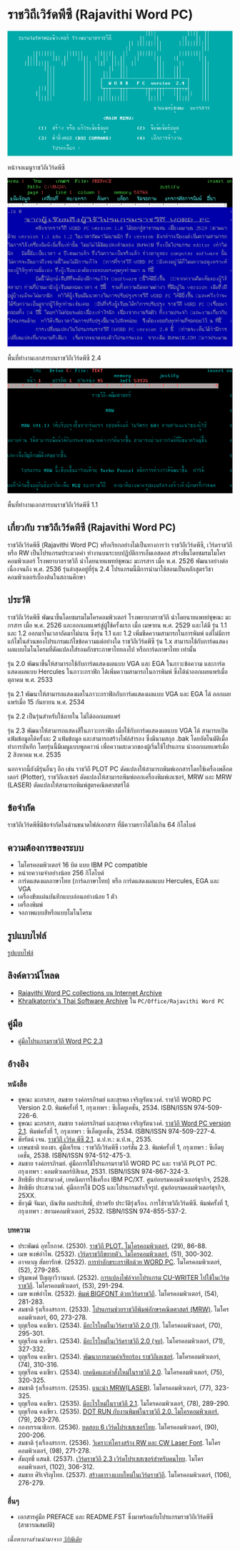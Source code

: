 # ราชวิถีเวิร์ดพีซี (Rajavithi Word PC)

![RW2.4_rw](./resources/rw2.4_rw.png)

หน้าจอเมนูราชวิถีเวิร์ดพีซี

![RW2.4_rwmain](./resources/rw2.4_rwmain.png)

พื้นที่ทำงานเอกสารบนราชวิถีเวิร์ดพีซี 2.4

![RW1.1_rwmain](./resources/rw1.1_rwmain.png)

พื้นที่ทำงานเอกสารบนราชวิถีเวิร์ดพีซี 1.1

## เกี่ยวกับ ราชวิถีเวิร์ดพีซี (Rajavithi Word PC)

ราชวิถีเวิร์ดพีซี (Rajavithi Word PC) หรือเรียกอย่างไม่เป็นทางการว่า ราชวิถีเวิร์ดพีซี, เวิร์ดราชวิถี หรือ RW เป็นโปรแกรมประมวลคำ ทำงานบนระบบปฏิบัติการเอ็มเอสดอส สร้างขึ้นโดยชมรมไมโครคอมพิวเตอร์ โรงพยาบาลราชวิถี นำโดยนายแพทย์ชุษณะ มะกรสาร เมื่อ พ.ศ. 2526 พัฒนาอย่างต่อเนื่องจนถึง พ.ศ. 2536 รุ่นล่าสุดอยู่ที่รุ่น 2.4 โปรแกรมนี้มีการนำมาใช้สอนเป็นหลักสูตรวิชาคอมพิวเตอร์เบื้องต้นในสถานศึกษา

## ประวัติ

ราชวิถีเวิร์ดพีซี พัฒนาขึ้นโดยชมรมไมโครคอมพิวเตอร์ โรงพยาบาลราชวิถี นำโดยนายแพทย์ชุษณะ มะกรสาร เมื่อ พ.ศ. 2526 และออกเผยแพร่สู่ผู้ใช้ครั้งแรก เมื่อ เมษายน พ.ศ. 2529 และได้มี รุ่น 1.1 และ 1.2 ออกมาในเวลาถัดมาไม่นาน ซึ่งรุ่น 1.1 และ 1.2 เพิ่มขีดความสามารถในการพิมพ์ แต่ไม่มีการแก้ไขในส่วนของโปรแกรมแก้ไขข้อความแต่อย่างใด
ราชวิถีเวิร์ดพีซี รุ่น 1.x สามารถใช้กับการ์ดแสดงผลแบบโมโนโครมที่ดัดแปลงใส่รอมอักขระภาษาไทยลงไป หรือการ์ดภาษาไทย เท่านั้น

รุ่น 2.0 พัฒนาขึ้นให้สามารถใช้กับการ์ดแสดงผลแบบ VGA และ EGA ในภาวะข้อความ และการ์ดแสดงผลแบบ Hercules ในภาวะกราฟิก ได้เพิ่มความสามารถในการพิมพ์ ซึ่งได้นำออกเผยแพร่เมื่อ ตุลาคม พ.ศ. 2533

รุ่น 2.1 พัฒนาให้สามารถแสดงผลในภาวะกราฟิกกับการ์ดแสดงผลแบบ VGA และ EGA ได้ ออกเผยแพร่เมื่อ 15 กันยายน พ.ศ. 2534

รุ่น 2.2 เป็นรุ่นสำหรับใช้ภายใน ไม่ได้ออกเผยแพร่

รุ่น 2.3 พัฒนาให้สามารถแสดงสีในภาวะกราฟิก เมื่อใช้กับการ์ดแสดงผลแบบ VGA ได้ สามารถเปิดแฟ้มข้อมูลได้ครั้งละ 2 แฟ้มข้อมูล และสามารถสร้างไฟล์สำรอง ซึ่งมีนามสกุล .bak โดยอัตโนมัติเมื่อทำการบันทึก โดยรุ่นนี้มีเมนูแบบพูลดาวน์ เพื่อความสะดวกของผู้เริ่มใช้โปรแกรม  นำออกเผยแพร่เมื่อ 2 สิงหาคม พ.ศ. 2535

นอกจากนี้ยังมีรุ่นอื่นๆ อีก เช่น ราชวิถี PLOT PC ดัดแปลงให้สามารถพิมพ์เอกสารโดยใช้เครื่องพล็อตเตอร์ (Plotter), ราชวิถีเลเซอร์ ดัดแปลงให้สามารถพิมพ์ออกเครื่องพิมพ์เลเซอร์, MRW และ MRW (LASER) ดัดแปลงให้สามารถพิมพ์สูตรคณิตศาสตร์ได้

## ข้อจำกัด

ราชวิถีเวิร์ดพีซีมีข้อจำกัดในด้านขนาดไฟล์เอกสาร ที่มีความยาวได้ไม่เกิน 64 กิโลไบต์

## ความต้องการของระบบ

* ไมโครคอมพิวเตอร์ 16 บิต แบบ IBM PC compatible
* หน่วยความจำอย่างน้อย 256 กิโลไบต์
* การ์ดแสดงผลภาษาไทย (การ์ดภาษาไทย) หรือ การ์ดแสดงผลแบบ Hercules, EGA และ VGA
* เครื่องขับแผ่นบันทึกแบบอ่อนอย่างน้อย 1 ตัว
* เครื่องพิมพ์
* จอภาพแบบสีหรือแบบโมโนโครม

## รูปแบบไฟล์

[รูปแบบไฟล์](fmt_Rajavithi_Word_PC.md)

## ลิงค์ดาวน์โหลด

* [Rajavithi Word PC collections บน Internet Archive](https://archive.org/details/rajavithi-word-pc)
* [Khralkatorrix's Thai Software Archive](https://mega.nz/folder/n9MDlbhB#33wlBLjLgh_tTo7NVkcxRQ) ใน `PC/Office/Rajavithi Word PC`

## คู่มือ

* [คู่มือโปรแกรมราชวิถี Word PC 2.3](https://archive.org/details/rajavithi-word-pc-2.3-manual)

## อ้างอิง

### หนังสือ

* ชุษณะ มะกรสาร, สมชาย รงค์กรรภิรมย์ และสุรพล เจริญรัตนวงศ์. ราชวิถี WORD PC Version 2.0. พิมพ์ครั้งที่ 1, กรุงเทพฯ : ซีเอ็ดยูเคชั่น, 2534. ISBN/ISSN 974-509-226-6.
* ชุษณะ มะกรสาร, สมชาย รงค์กรรภิรมย์ และสุรพล เจริญรัตนวงศ์. [ราชวิถี Word PC version 2.1](https://archive.org/details/rajavithi-word-pc-version-2.1-manual). พิมพ์ครั้งที่ 1, กรุงเทพฯ : ซีเอ็ดยูเคชั่น, 2534. ISBN/ISSN 974-509-227-4.
* ชัยรัตน์ เจน. [ราชวิถี เวิร์ด พีซี 2.1](https://archive.org/details/rajavithi-word-pc-2.1-manual). ม.ป.ท.: ม.ป.พ., 2535.
* เกษมชาติ ทองชา. คู่มือเรียน : ราชวิถีเวิร์ดพีซี เวอร์ชั่น 2.3. พิมพ์ครั้งที่ 1, กรุงเทพฯ : ซีเอ็ดยูเคชั่น, 2538. ISBN/ISSN 974-512-475-3.
* สมชาย รงค์กรรภิรมย์. คู่มือการใช้โปรแกรมราชวิถี WORD PC และ ราชวิถี PLOT PC. กรุงเทพฯ : คอมพิวเตอร์บิสิเนส, 2531. ISBN/ISSN 974-867-324-3.
* สิทธิชัย ประสามวงศ์, เทคนิคการใช้เครื่อง IBM PC/XT. ศูนย์อบรมคอมพิวเตอร์ธุรกิจ, 2528.
* สิทธิชัย ประสานวงศ์. คู่มือการใช้ DOS และโปรแกรมสำเร็จรูป. ศูนย์อบรมคอมพิวเตอร์ธุรกิจ, 25XX.
* ชัยวุฒิ จันมา, บัณฑิต ผลประสิทธิ์, ปราศรัย ประวัติรุ่งเรือง. การใช้ราชวิถีเวิร์ดพีซี. พิมพ์ครั้งที่ 1, กรุงเทพฯ : สยามคอมพิวเตอร์, 2532. ISBN/ISSN 974-855-537-2.

### บทความ

* ประพัฒน์ อุทโยภาศ. (2530). [ราชวิถี PLOT. ไมโครคอมพิวเตอร์](https://archive.org/details/micro-computer-magazine/2530/029/MICM_000_029_P086-088/), (29), 86-88.
* เมษ พงษ์อำไพ. (2532). [เวิร์ดราชวิถีขยายตัว. ไมโครคอมพิวเตอร์](https://archive.org/details/micro-computer-magazine/2532/051/MICM_000_051_P300-302/), (51), 300-302.
* อาจหาญ สัตยารักษ์. (2532). [การทำอักขระกราฟิกด้วย WORD PC](https://archive.org/details/micro-computer-magazine/2532/052/MICM_000_052_P279-285/). ไมโครคอมพิวเตอร์, (52), 279-285.
* ปฐมพงศ์ ปัญญาวิวานนท์. (2532). [การแปลงไฟล์จากโปรแกรม CU-WRITER ไปใช้ในเวิร์ดราชวิถี](https://archive.org/details/micro-computer-magazine/2532/053/MICM_000_053_P291-294/). ไมโครคอมพิวเตอร์, (53), 291-294.
* เมษ พงษ์อำไพ. (2532). [พิมพ์ BIGFONT ด้วยเวิร์ดราชวิถี](https://archive.org/details/micro-computer-magazine/2532/054/MICM_000_054_P281-283/). ไมโครคอมพิวเตอร์, (54), 281-283.
* สมชาติ รุ่งเรืองสรการ. (2533). [โปรแกรมช่วยราชวิถีพิมพ์อักษรคณิตศาสตร์ (MRW)](https://archive.org/details/micro-computer-magazine/2533/060/MICM_000_060_P273-278/). ไมโครคอมพิวเตอร์, 60, 273-278.
* บุญเรือน คงเขียว. (2534). [มีอะไรใหม่ในเวิร์ดราชวิถี 2.0 (1)](https://archive.org/details/micro-computer-magazine/2534/070/MICM_000_070_P295-301/). ไมโครคอมพิวเตอร์, (70), 295-301.
* บุญเรือน คงเขียว. (2534). [มีอะไรใหม่ในเวิร์ดราชวิถี 2.0 (จบ)](https://archive.org/details/micro-computer-magazine/2534/071/MICM_000_071_P327-332/). ไมโครคอมพิวเตอร์, (71), 327-332.
* บุญเรือน คงเขียว. (2534). [พัฒนาการตามคำเรียกร้อง ราชวิถีเลเซอร์](https://archive.org/details/micro-computer-magazine/2534/074/MICM_000_074_P310-316/). ไมโครคอมพิวเตอร์, (74), 310-316.
* บุญเรือน คงเขียว. (2534). [เทคนิคและคำสั่งใหม่ในราชวิถี 2.0](https://archive.org/details/micro-computer-magazine/2534/075/MICM_000_075_P320-325/). ไมโครคอมพิวเตอร์, (75), 320-325.
* สมชาติ รุ่งเรืองสรการ. (2535). [แนะนำ MRW(LASER)](https://archive.org/details/micro-computer-magazine/2535/077/MICM_000_077_P323-325/). ไมโครคอมพิวเตอร์, (77), 323-325.
* บุญเรือน คงเขียว. (2535). [มีอะไรใหม่ในราชวิถี 2.1](https://archive.org/details/micro-computer-magazine/2535/078/MICM_000_078_P289-290/). ไมโครคอมพิวเตอร์, (78), 289-290.
* บุญเรือน คงเขียว. (2535). [DOT RUN กับงานพิมพ์ในราชวิถี 2.0. ไมโครคอมพิวเตอร์](https://archive.org/details/micro-computer-magazine/2535/079/MICM_000_079_P263-276/), (79), 263-276.
* กองบรรณาธิการ. (2536). [ทดสอบ 6 เวิร์ดโปรเซสเซอร์ไทย](https://archive.org/details/micro-computer-magazine/2536/090/MICM_000_090_P200-206/). ไมโครคอมพิวเตอร์, (90), 200-206.
* สมชาติ รุ่งเรืองสรการ. (2536). [วิเคราะห์โครงสร้าง RW และ CW Laser Font](https://archive.org/details/micro-computer-magazine/2536/098/MICM_000_098_P271-278/). ไมโครคอมพิวเตอร์, (98), 271-278.
* สัมฤทธิ์ แสนธิ. (2537). [เวิร์ดราชวิถี 2.3 เวิร์ดโปรเซสเซอร์สำหรับคนไทย](https://archive.org/details/micro-computer-magazine/2537/102/MICM_000_102_P306-312/). ไมโครคอมพิวเตอร์, (102), 306-312.
* สมชาย ศิริเจริญไทย. (2537). [สร้างตารางแบบใหม่ในเวิร์ดราชวิถี](https://archive.org/details/micro-computer-magazine/2537/106/MICM_000_106_P276-279/). ไมโครคอมพิวเตอร์, (106), 276-279.

### อื่นๆ

* เอกสารคู่มือ PREFACE และ README.FST ซึ่งมาพร้อมกับโปรแกรมราชวิถีเวิร์ดพีซี (สาธารณสมบัติ)

_เนื้อหาบางส่วนนำมาจาก [วิกิพีเดีย](https://th.wikipedia.org/wiki/%E0%B8%A3%E0%B8%B2%E0%B8%8A%E0%B8%A7%E0%B8%B4%E0%B8%96%E0%B8%B5%E0%B9%80%E0%B8%A7%E0%B8%B4%E0%B8%A3%E0%B9%8C%E0%B8%94%E0%B8%9E%E0%B8%B5%E0%B8%8B%E0%B8%B5)_
